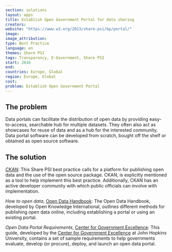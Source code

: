 ```yaml
---
section: solutions
layout: apps
title: Establish Open Government Portal for data sharing
creators: 
website: "https://www.w3.org/2013/share-psi/bp/portal/"
image: 
image_attribution:
type: Best Practice  
language: en
themes: Share PSI
tags: Transparency, E-Government, Share PSI
start: 2016
end: 
countries: Europe, Global
region: Europe, Global
cost: 
problem: Establish Open Government Portal
---
```


## The problem
Data portals can facilitate the distribution of open data by providing easy-to-access, searchable hub for multiple datasets. They often also act as showcases for reuse of data and as a hub for the interested community. Data portal software can be developed from scratch, bought off the shelf or obtained as open source software.

## The solution
[_CKAN_](ckan.org): This Share PSI best practice calls for a platform for publishing open data and the use of the open source package. CKAN, is explicitly mentioned as a tool to help implement this best practice. Additionally, CKAN has an active developer community with which public officials can involve with implementation.

_How to open data_, [Open Data Handbook](http://opendatahandbook.org/guide/en/how-to-open-up-data/): The Open Data Handbook, developed by Open Knowledge International, outlines different methods for publishing open data online, including establishing a portal or using an existing portal.

_Open Data Portal Requirements_, [Center for Government Excellence](http://govex.jhu.edu/open-data-portal-requirements/): This guide, developed by the [Center for Government Excellence](http://govex.jhu.edu/) at John Hopkins University, contains a set of sample requirements to help governments evaluate, develop (or procure), deploy, and launch an open data portal.


